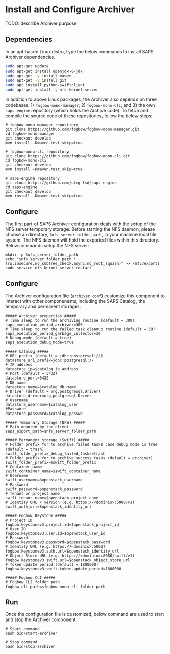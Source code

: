 # Install and Configure Archiver

TODO: describe Archiver purpose
  
## Dependencies

In an apt-based Linux distro, type the below commands to install SAPS Archiver dependencies.

```bash
sudo apt-get update
sudo apt-get install openjdk-8-jdk
sudo apt-get -y install maven
sudo apt-get -y install git
sudo apt install python-swiftclient
sudo apt-get install -y nfs-kernel-server
```

In addition to above Linux packages, the Archiver also depends on three codebases: 1) ```fogbow-mono-manager```; 2) ```fogbow-mono-cli```; and 3) the own ```saps-engine``` repository (which holds the Archive code). To fetch and compile the source code of these repositories, follow the below steps:

```
# fogbow-mono-manager repository
git clone https://github.com/fogbow/fogbow-mono-manager.git
cd fogbow-mono-manager
git checkout develop
mvn install -Dmaven.test.skip=true

# fogbow-mono-cli repository
git clone https://github.com/fogbow/fogbow-mono-cli.git
cd fogbow-mono-cli
git checkout develop
mvn install -Dmaven.test.skip=true

# saps-engine repository
git clone https://github.com/ufcg-lsd/saps-engine
cd saps-engine
git checkout develop
mvn install -Dmaven.test.skip=true
```

## Configure

The first part of SAPS Archiver configuration deals with the setup of the NFS server temporary storage. Before starting the NFS daemon, please choose an directory, ```$nfs_server_folder_path```, in your machine local file system. The NFS daemon will hold the exported files within this directory. Below commands setup the NFS server:

```
mkdir -p $nfs_server_folder_path
echo "$nfs_server_folder_path *(rw,insecure,no_subtree_check,async,no_root_squash)" >> /etc/exports
sudo service nfs-kernel-server restart
```

## Configure

The Archiver configuration file (```archiver.conf```) customize this component to interact with other componenents, including the SAPS Catalog, the temporary and permanent storages.

```
##### Archiver properties #####
# Time sleep to run the archiving routine (default = 300)
saps_execution_period_archiver=300
# Time sleep to run the failed task cleanup routine (default = 30)
saps_execution_period_garbage_collector=30
# Debug mode (default = true)
saps_execution_debug_mode=true

##### Catalog #####
# URL prefix (default = jdbc:postgresql://)
datastore_url_prefix=jdbc:postgresql://
# IP address
datastore_ip=$catalog_ip_address
# Port (default = 5432)
datastore_port=5432
# DB name
datastore_name=$catalog_db_name
# Driver (default = org.postgresql.Driver)
datastore_driver=org.postgresql.Driver
# Username
datastore_username=$catalog_user
#Password
datastore_password=$catalog_passwd

##### Temporary Storage (NFS) #####
# Path mounted by the client
saps_export_path=$nfs_server_folder_path

##### Permanent storage (Swift) #####
# Folder prefix for to archive failed tasks case debug mode is true (default = trash)
swift_folder_prefix_debug_failed_tasks=trash
# Folder prefix for to archive success tasks (default = archiver)
swift_folder_prefix=$swift_folder_prefix
# Container name
swift_container_name=$swift_container_name
# Username
swift_username=$openstack_username
# Password
swift_password=$openstack_password
# Tenant or project name
swift_tenant_name=$openstack_project_name
# Identity URL + version (e.g. https://<dominio>:5000/v1)
swift_auth_url=$openstack_identity_url

##### Fogbow Keystone #####
# Project ID
fogbow.keystonev3.project.id=$openstack_project_id
# User ID
fogbow.keystonev3.user.id=$openstack_user_id
# Password
fogbow.keystonev3.password=$openstack_password
# Identity URL (e.g. https://<dominio>:5000)
fogbow.keystonev3.auth.url=$openstack_identity_url
# Object Store URL (e.g. https://<dominio>:8080/swift/v1)
fogbow.keystonev3.swift.url=$openstack_object_store_url
# Token update period (default = 1800000)
fogbow.keystonev3.swift.token.update.period=1800000

##### Fogbow CLI #####
# Fogbow CLI folder path
fogbow_cli_path=$fogbow_mono_cli_folder_path
```

## Run
Once the configuration file is customized, below command are used to start and stop the Archiver component.

```
# Start command
bash bin/start-archiver
```

```
# Stop command
bash bin/stop-archiver
```
